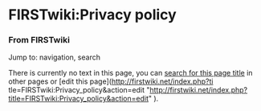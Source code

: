 

# FIRSTwiki:Privacy policy

### From FIRSTwiki

Jump to: navigation, search

There is currently no text in this page, you can [search for this page
title](Special:Search/Privacy_policy "Special:Search/Privacy
policy" ) in other pages or [edit this page](http://firstwiki.net/index.php?ti
tle=FIRSTwiki:Privacy_policy&action=edit
"http://firstwiki.net/index.php?title=FIRSTwiki:Privacy_policy&action=edit" ).

